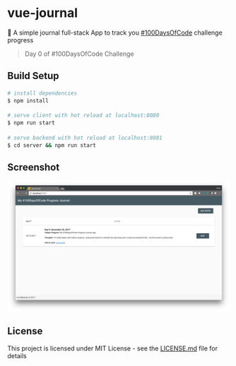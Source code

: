 # vue-journal

:notebook: A simple journal full-stack App to track you [#100DaysOfCode](http://100daysofcode.com/) challenge progress

> Day 0 of #100DaysOfCode Challenge

## Build Setup

``` bash
# install dependencies
$ npm install

# serve client with hot reload at localhost:8080
$ npm run start

# serve backend with hot reload at localhost:8081
$ cd server && npm run start

```

## Screenshot

![](https://github.com/lexmartinez/vue-journal/raw/master/static/screenshot.png)

## License

This project is licensed under MIT License - see the [LICENSE.md](https://github.com/lexmartinez/vue-journal/blob/master/LICENSE.md) file for details
